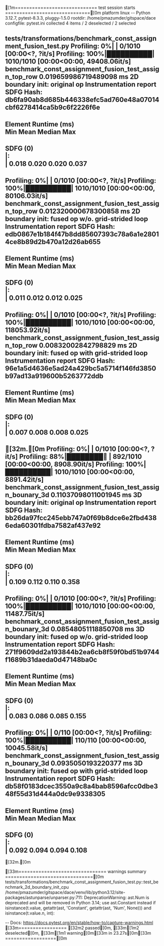 [1m============================= test session starts ==============================[0m
platform linux -- Python 3.12.7, pytest-8.3.3, pluggy-1.5.0
rootdir: /home/pmazumder/gitspace/dace
configfile: pytest.ini
collected 4 items / 2 deselected / 2 selected

tests/transformations/benchmark_const_assignment_fusion_test.py Profiling:   0%|          | 0/1010 [00:00<?, ?it/s]Profiling: 100%|██████████| 1010/1010 [00:00<00:00, 49408.06it/s]
benchmark_const_assignment_fusion_test_assign_top_row 0.019659986719489098 ms
2D boundary init: original op
Instrumentation report
SDFG Hash: db6fa90ab8d685b446338efc5ad760e48a07014cbf6278414ca5b9c6f2226f6e
---------------------------------------------------------------------------
Element        Runtime (ms)   
               Min            Mean           Median         Max            
---------------------------------------------------------------------------
SDFG (0)                                                                   
|:                                                                         
|              0.018          0.020          0.020          0.037          
---------------------------------------------------------------------------

Profiling:   0%|          | 0/1010 [00:00<?, ?it/s]Profiling: 100%|██████████| 1010/1010 [00:00<00:00, 80106.03it/s]
benchmark_const_assignment_fusion_test_assign_top_row 0.012320000678300858 ms
2D boundary init: fused op w/o. grid-strided loop
Instrumentation report
SDFG Hash: edb0867e1b184f47b8dd85607393c78a6a1e28014ce8b89d2b470a12d26ab655
---------------------------------------------------------------------------
Element        Runtime (ms)   
               Min            Mean           Median         Max            
---------------------------------------------------------------------------
SDFG (0)                                                                   
|:                                                                         
|              0.011          0.012          0.012          0.025          
---------------------------------------------------------------------------

Profiling:   0%|          | 0/1010 [00:00<?, ?it/s]Profiling: 100%|██████████| 1010/1010 [00:00<00:00, 118053.92it/s]
benchmark_const_assignment_fusion_test_assign_top_row 0.00832002842798829 ms
2D boundary init: fused op with grid-strided loop
Instrumentation report
SDFG Hash: 96e1a5d4636e5ad24a429bc5a5714f146fd3850b97ad13a919600b5263772ddb
---------------------------------------------------------------------------
Element        Runtime (ms)   
               Min            Mean           Median         Max            
---------------------------------------------------------------------------
SDFG (0)                                                                   
|:                                                                         
|              0.007          0.008          0.008          0.025          
---------------------------------------------------------------------------

[32m.[0mProfiling:   0%|          | 0/1010 [00:00<?, ?it/s]Profiling:  88%|████████▊ | 892/1010 [00:00<00:00, 8908.90it/s]Profiling: 100%|██████████| 1010/1010 [00:00<00:00, 8891.42it/s]
benchmark_const_assignment_fusion_test_assign_bounary_3d 0.11037098011001945 ms
3D boundary init: original op
Instrumentation report
SDFG Hash: bb26da97fcc245ebb747a0f69b8dce6e2fbd4386eda60301fdba7582af437e92
---------------------------------------------------------------------------
Element        Runtime (ms)   
               Min            Mean           Median         Max            
---------------------------------------------------------------------------
SDFG (0)                                                                   
|:                                                                         
|              0.109          0.112          0.110          0.358          
---------------------------------------------------------------------------

Profiling:   0%|          | 0/1010 [00:00<?, ?it/s]Profiling: 100%|██████████| 1010/1010 [00:00<00:00, 11487.75it/s]
benchmark_const_assignment_fusion_test_assign_bounary_3d 0.08548051118850708 ms
3D boundary init: fused op w/o. grid-strided loop
Instrumentation report
SDFG Hash: 271f9609dd2a193844b2ea6cb8f59f0bd51b9744f1689b31daeda0d47148ba0c
---------------------------------------------------------------------------
Element        Runtime (ms)   
               Min            Mean           Median         Max            
---------------------------------------------------------------------------
SDFG (0)                                                                   
|:                                                                         
|              0.083          0.086          0.085          0.155          
---------------------------------------------------------------------------

Profiling:   0%|          | 0/110 [00:00<?, ?it/s]Profiling: 100%|██████████| 110/110 [00:00<00:00, 10045.58it/s]
benchmark_const_assignment_fusion_test_assign_bounary_3d 0.0935050193220377 ms
3D boundary init: fused op with grid-strided loop
Instrumentation report
SDFG Hash: db58f0183dcec3550a9c8a4bab8596afcc0dbe348f55d31d444a0dc9e9338305
---------------------------------------------------------------------------
Element        Runtime (ms)   
               Min            Mean           Median         Max            
---------------------------------------------------------------------------
SDFG (0)                                                                   
|:                                                                         
|              0.092          0.094          0.094          0.108          
---------------------------------------------------------------------------

[32m.[0m

[33m=============================== warnings summary ===============================[0m
tests/transformations/benchmark_const_assignment_fusion_test.py::test_benchmark_2d_boundary_init_cpu
  /home/pmazumder/gitspace/dace/venv/lib/python3.12/site-packages/astunparse/unparser.py:711: DeprecationWarning: ast.Num is deprecated and will be removed in Python 3.14; use ast.Constant instead
    if isinstance(t.value, getattr(ast, 'Constant', getattr(ast, 'Num', None))) and isinstance(t.value.n, int):

-- Docs: https://docs.pytest.org/en/stable/how-to/capture-warnings.html
[33m================= [32m2 passed[0m, [33m[1m2 deselected[0m, [33m[1m1 warning[0m[33m in 23.27s[0m[33m ==================[0m
